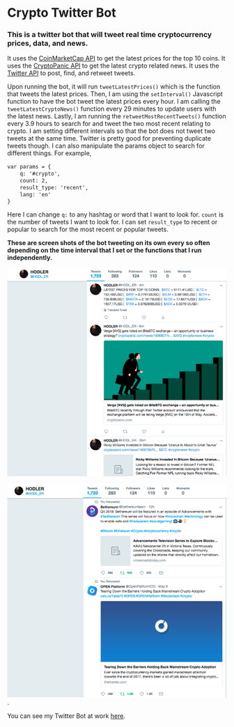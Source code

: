 # Crypto Twitter Bot

### This is a twitter bot that will tweet real time cryptocurrency prices, data, and news. 

It uses the [CoinMarketCap API](https://coinmarketcap.com/api/) to get the latest prices for the top 10 coins. It uses the [CryptoPanic API](https://cryptopanic.com/about/api/) to get the latest crypto related news. It uses the [Twitter API](https://developer.twitter.com/en/docs/api-reference-index) to post, find, and retweet tweets. 

Upon running the bot, it will run `tweetLatestPrices()` which is the function that tweets the latest prices. Then, I am using the `setInterval()` Javascript function to have the bot tweet the latest prices every hour. I am calling the `tweetLatestCryptoNews()` function every 29 minutes to update users with the latest news. Lastly, I am running the `retweetMostRecentTweets()` function every 3.9 hours to search for and tweet the two most recent relating to crypto. I am setting different intervals so that the bot does not tweet two tweets at the same time. Twitter is pretty good for preventing duplicate tweets though. I can also manipulate the params object to search for different things. For example,

```
var params = {
    q: '#crypto',
    count: 2,
    result_type: 'recent',
    lang: 'en'
}
```

Here I can change `q:` to any hashtag or word that I want to look for. `count` is the number of tweets I want to look for. I can set `result_type` to recent or popular to search for the most recent or popular tweets.





**These are screen shots of the bot tweeting on its own every so often depending on the time interval that I set or the functions that I run independently.**

![This is the bot tweeting the latest prices for the top 10 cryptocurrency coins](screenshots/pricesAndNews.png)

![This is the bot retweeting the top two most popular tweets](screenshots/mostPopularTweets.png).

You can see my Twitter Bot at work [here](https://twitter.com/HODL_ER).


